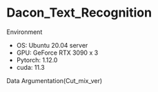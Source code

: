 # Dacon_Text_Recognition

Environment

- OS: Ubuntu 20.04 server
- GPU: GeForce RTX 3090 x 3
- Pytorch: 1.12.0
- cuda: 11.3

Data Argumentation(Cut_mix_ver)
